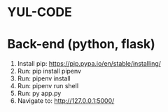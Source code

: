 # YUL-CODE

# Back-end (python, flask)

1. Install pip: https://pip.pypa.io/en/stable/installing/
2. Run: pip install pipenv
3. Run: pipenv install
4. Run: pipenv run shell
5. Run: py app.py
6. Navigate to: http://127.0.0.1:5000/
